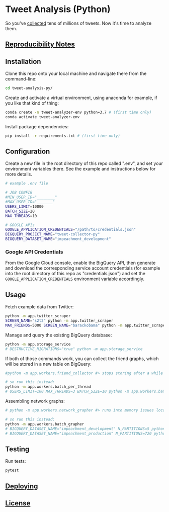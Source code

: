 
# Tweet Analysis (Python)

So you've [collected](https://github.com/zaman-lab/tweet-collection-py) tens of millions of tweets. Now it's time to analyze them.

## [Reproducibility Notes](NOTES.md)

## Installation

Clone this repo onto your local machine and navigate there from the command-line:

```sh
cd tweet-analysis-py/
```

Create and activate a virtual environment, using anaconda for example, if you like that kind of thing:

```sh
conda create -n tweet-analyzer-env python=3.7 # (first time only)
conda activate tweet-analyzer-env
```

Install package dependencies:

```sh
pip install -r requirements.txt # (first time only)
```

## Configuration

Create a new file in the root directory of this repo called ".env", and set your environment variables there. See the example and instructions below for more details.

```sh
# example .env file

# JOB CONFIG
#MIN_USER_ID="________"
#MAX_USER_ID="_______"
USERS_LIMIT=10000
BATCH_SIZE=20
MAX_THREADS=10

# GOOGLE APIs
GOOGLE_APPLICATION_CREDENTIALS="/path/to/credentials.json"
BIGQUERY_PROJECT_NAME="tweet-collector-py"
BIGQUERY_DATASET_NAME="impeachment_development"
```

### Google API Credentials

From the Google Cloud console, enable the BigQuery API, then generate and download the corresponding service account credentials (for example into the root directory of this repo as "credentials.json") and set the `GOOGLE_APPLICATION_CREDENTIALS` environment variable accordingly.

## Usage

Fetch example data from Twitter:

```sh
python -m app.twitter_scraper
SCREEN_NAME="s2t2" python -m app.twitter_scraper
MAX_FRIENDS=5000 SCREEN_NAME="barackobama" python -m app.twitter_scraper
```

Manage and query the existing BigQuery database:

```sh
python -m app.storage_service
# DESTRUCTIVE_MIGRATIONS="true" python -m app.storage_service
```

If both of those commands work, you can collect the friend graphs, which will be stored in a new table on BigQuery:

```sh
#python -m app.workers.friend_collector #> stops storing after a while

# so run this instead:
python -m app.workers.batch_per_thread
# USERS_LIMIT=100 MAX_THREADS=3 BATCH_SIZE=10 python -m app.workers.batch_per_thread
```

Assembling network graphs:

```sh
# python -m app.workers.network_grapher #> runs into memory issues locally

# so run this instead:
python -m app.workers.batch_grapher
# BIGQUERY_DATASET_NAME="impeachment_development" N_PARTITIONS=5 python -m app.workers.batch_grapher
# BIGQUERY_DATASET_NAME="impeachment_production" N_PARTITIONS=720 python -m app.workers.batch_grapher
```


## Testing

Run tests:

```sh
pytest
```

## [Deploying](/DEPLOYING.md)

## [License](/LICENSE.md)
